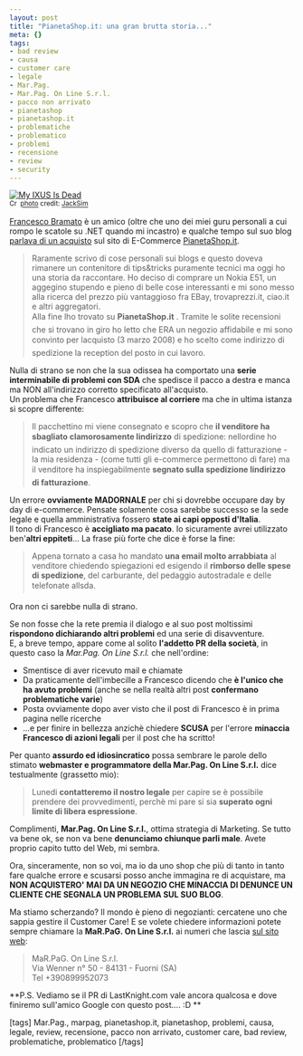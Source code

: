 ```yaml
--- 
layout: post
title: "PianetaShop.it: una gran brutta storia..."
meta: {}
tags: 
- bad review
- causa
- customer care
- legale
- Mar.Pag.
- Mar.Pag. On Line S.r.l.
- pacco non arrivato
- pianetashop
- pianetashop.it
- problematiche
- problematico
- problemi
- recensione
- review
- security
---
```

<a href="http://www.flickr.com/photos/41894175230@N01/31688828/" title="My IXUS Is Dead" target="_blank"><img src="http://farm1.static.flickr.com/23/31688828_6f01e3f87a.jpg" alt="My IXUS Is Dead" border="0" /></a>  
<small><a href="http://creativecommons.org/licenses/by-nc-sa/2.0/" title="Attribution-NonCommercial-ShareAlike License" target="_blank"><img src="http://www.lastknight.com/wp-content/plugins/photo-dropper/images/cc.png" alt="Creative Commons License" border="0" width="16" height="16" align="absmiddle" /></a> <a href="http://www.photodropper.com/photos/" target="_blank">photo</a> credit: <a href="http://www.flickr.com/photos/41894175230@N01/31688828/" title="JackSim" target="_blank">JackSim</a></small>  
  
[Francesco Bramato](http://www.francescobramato.com) è un amico (oltre che uno dei miei guru personali a cui rompo le scatole su .NET quando mi incastro) e qualche tempo sul suo blog [parlava di un acquisto](http://www.francescobramato.com/2008/03/08/pianetashopit-sda-brutta-storia/) sul sito di E-Commerce [PianetaShop.it](http://www.pianetashop.it).  
  
> Raramente scrivo di cose personali sui blogs e questo doveva rimanere un contenitore di tips&tricks puramente tecnici ma oggi ho una storia da raccontare. Ho deciso di comprare un Nokia E51, un aggegino stupendo e pieno di belle cose interessanti e mi sono messo alla ricerca del prezzo più vantaggioso fra EBay, trovaprezzi.it, ciao.it e altri aggregatori.  
> Alla fine lho trovato su **PianetaShop.it** . Tramite le solite recensioni che si trovano in giro ho letto che ERA un negozio affidabile e mi sono convinto per lacquisto (3 marzo 2008) e ho scelto come indirizzo di spedizione la reception del posto in cui lavoro.  
    
Nulla di strano se non che la sua odissea ha comportato una **serie interminabile di problemi con SDA** che spedisce il pacco a destra e manca ma NON all'indirizzo corretto specificato all'acquisto.  
Un problema che Francesco **attribuisce al corriere** ma che in ultima istanza si scopre differente:  
  
> Il pacchettino mi viene consegnato e scopro che **il venditore ha sbagliato clamorosamente lindirizzo** di spedizione: nellordine ho indicato un indirizzo di spedizione diverso da quello di fatturazione - la mia residenza - (come tutti gli e-commerce permettono di fare) ma il venditore ha inspiegabilmente **segnato sulla spedizione lindirizzo di fatturazione**.  
  
Un errore **ovviamente MADORNALE** per chi si dovrebbe occupare day by day di e-commerce. Pensate solamente cosa sarebbe successo se la sede legale e quella amministrativa fossero **state ai capi opposti d'Italia**.  
Il tono di Francesco è **accigliato ma pacato**. Io sicuramente avrei utilizzato ben'**altri eppiteti**... La frase più forte che dice è forse la fine:  
  
> Appena tornato a casa ho mandato **una email molto arrabbiata** al venditore chiedendo spiegazioni ed esigendo il **rimborso delle spese di spedizione**, del carburante, del pedaggio autostradale e delle telefonate allsda.  
  
Ora non ci sarebbe nulla di strano.  
  
Se non fosse che la rete premia il dialogo e al suo post moltissimi **rispondono dichiarando altri problemi** ed una serie di disavventure.  
E, a breve tempo, appare come al solito **l'addetto PR della società**, in questo caso la *Mar.Pag. On Line S.r.l.* che nell'ordine:  
  
* Smentisce di aver ricevuto mail e chiamate  
* Da praticamente dell'imbecille a Francesco dicendo che **è l'unico che ha avuto problemi** (anche se nella realtà altri post **confermano problematiche varie**)  
* Posta ovviamente dopo aver visto che il post di Francesco è in prima pagina nelle ricerche
* ...e per finire in bellezza anzichè chiedere **SCUSA** per l'errore **minaccia Francesco di azioni legali** per il post che ha scritto!  
  
Per quanto **assurdo ed idiosincratico** possa sembrare le parole dello stimato **webmaster e programmatore della Mar.Pag. On Line S.r.l.** dice testualmente (grassetto mio):  
  
> Lunedi **contatteremo il nostro legale** per capire se è possibile prendere dei provvedimenti, perchè mi pare si sia **superato ogni limite di libera espressione**.  
  
Complimenti, **Mar.Pag. On Line S.r.l.**, ottima strategia di Marketing. Se tutto va bene ok, se non va bene **denunciamo chiunque parli male**. Avete proprio capito tutto del Web, mi sembra.  
  
Ora, sinceramente, non so voi, ma io da uno shop che più di tanto in tanto fare qualche errore e scusarsi posso anche immagina re di acquistare, ma **NON ACQUISTERO' MAI DA UN NEGOZIO CHE MINACCIA DI DENUNCE UN CLIENTE CHE SEGNALA UN PROBLEMA SUL SUO BLOG**.  
  
Ma stiamo scherzando? Il mondo è pieno di negozianti: cercatene uno che sappia gestire il Customer Care!  E se volete chiedere informazioni potete sempre chiamare la **MaR.PaG. On Line S.r.l.** ai numeri che lascia [sul sito web](http://elettronica.pianetashop.it/contact_us.html):  
  
> MaR.PaG. On Line S.r.l.  
> Via Wenner n° 50 - 84131 - Fuorni (SA)  
> Tel +390899952073  
  
**P.S. Vediamo se il PR di LastKnight.com vale ancora qualcosa e dove finiremo sull'amico Google con questo post.... :D **  
  
[tags] Mar.Pag., marpag, pianetashop.it, pianetashop, problemi, causa, legale, review, recensione, pacco non arrivato, customer care, bad review, problematiche, problematico [/tags] 
